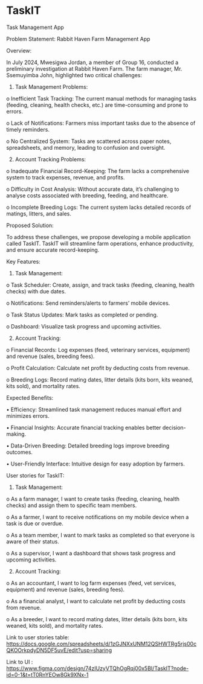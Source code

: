 # TaskIT
Task Management App

Problem Statement: Rabbit Haven Farm Management App

Overview:

In July 2024, Mwesigwa Jordan, a member of Group 16, conducted a preliminary investigation at Rabbit Haven Farm. The farm manager, Mr. Ssemuyimba John, highlighted two critical challenges:

1.	Task Management Problems:

o	Inefficient Task Tracking: The current manual methods for managing tasks (feeding, cleaning, health checks, etc.) are time-consuming and prone to errors.

o	Lack of Notifications: Farmers miss important tasks due to the absence of timely reminders.

o	No Centralized System: Tasks are scattered across paper notes, spreadsheets, and memory, leading to confusion and oversight.

2.	Account Tracking Problems:

o	Inadequate Financial Record-Keeping: The farm lacks a comprehensive system to track expenses, revenue, and profits.

o	Difficulty in Cost Analysis: Without accurate data, it’s challenging to analyse costs associated with breeding, feeding, and healthcare.

o	Incomplete Breeding Logs: The current system lacks detailed records of matings, litters, and sales.

Proposed Solution:

To address these challenges, we propose developing a mobile application called TaskIT. TaskIT will streamline farm operations, enhance productivity, and ensure accurate record-keeping.

Key Features:

1.	Task Management:

o	Task Scheduler: Create, assign, and track tasks (feeding, cleaning, health checks) with due dates.

o	Notifications: Send reminders/alerts to farmers’ mobile devices.

o	Task Status Updates: Mark tasks as completed or pending.

o	Dashboard: Visualize task progress and upcoming activities.

2.	Account Tracking:

o	Financial Records: Log expenses (feed, veterinary services, equipment) and revenue (sales, breeding fees).

o	Profit Calculation: Calculate net profit by deducting costs from revenue.

o	Breeding Logs: Record mating dates, litter details (kits born, kits weaned, kits sold), and mortality rates.

Expected Benefits:

•	Efficiency: Streamlined task management reduces manual effort and minimizes errors.

•	Financial Insights: Accurate financial tracking enables better decision-making.

•	Data-Driven Breeding: Detailed breeding logs improve breeding outcomes.

•	User-Friendly Interface: Intuitive design for easy adoption by farmers.

User stories for TaskIT:

1.	Task Management:

o	As a farm manager, I want to create tasks (feeding, cleaning, health checks) and assign them to specific team members.

o	As a farmer, I want to receive notifications on my mobile device when a task is due or overdue.

o	As a team member, I want to mark tasks as completed so that everyone is aware of their status.

o	As a supervisor, I want a dashboard that shows task progress and upcoming activities.

2.	Account Tracking:

o	As an accountant, I want to log farm expenses (feed, vet services, equipment) and revenue (sales, breeding fees).

o	As a financial analyst, I want to calculate net profit by deducting costs from revenue.

o	As a breeder, I want to record mating dates, litter details (kits born, kits weaned, kits sold), and mortality rates.

Link to user stories table: https://docs.google.com/spreadsheets/d/1zGJNXxUNM12QSHWTRg5rjs00cQKOOrkpdyDN5DF5uvE/edit?usp=sharing

Link to UI : https://www.figma.com/design/74zIUzyVTQhOgRqj00x5BI/TaskIT?node-id=0-1&t=tT0RnYEOw8Gk9XNx-1


